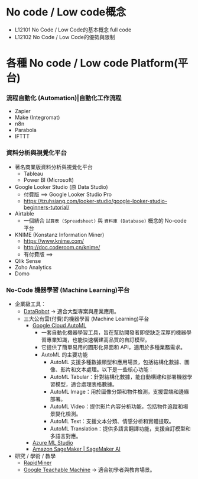 # No code / Low code概念
- L12101 No Code / Low Code的基本概念 full  code
- L12102 No Code / Low Code的優勢與限制

# 各種 No code / Low code Platform(平台)
### 流程自動化 (Automation)|自動化工作流程
- Zapier
- Make (Integromat)
- n8n
- Parabola
- IFTTT
### 資料分析與視覺化平台
- 著名商業版資料分析與視覺化平台
  - Tableau
  - Power BI (Microsoft)
- Google Looker Studio (原 Data Studio)
  - 付費版 ==>  Google Looker Studio Pro
  - https://tzuhsiang.com/looker-studio/google-looker-studio-beginners-tutorial/
- Airtable
  - 一個結合 `試算表 (Spreadsheet)` 與 `資料庫 (Database)` 概念的 No-code 平台
- KNIME (Konstanz Information Miner)
  - https://www.knime.com/
  - http://doc.coderoom.cn/knime/
  - 有付費版 ==> 
- Qlik Sense
- Zoho Analytics
- Domo
### No-Code 機器學習 (Machine Learning)平台
- 企業級工具：
  - [DataRobot](https://www.datarobot.com/) → 適合大型專案與產業應用。
  - 三大公有雲(付費)的機器學習 (Machine Learning)平台
    - [Google Cloud AutoML](https://cloud.google.com/automl?hl=zh-tw)
      - 一套自動化機器學習工具，旨在幫助開發者即使缺乏深厚的機器學習專業知識，也能快速構建高品質的自訂模型。
      - 它提供了簡單易用的圖形化界面和 API，適用於多種業務需求。
      - AutoML 的主要功能
        - AutoML 支援多種數據類型和應用場景，包括結構化數據、圖像、影片和文本處理。以下是一些核心功能：
        - AutoML Tabular：針對結構化數據，能自動構建和部署機器學習模型，適合處理表格數據。
        - AutoML Image：用於圖像分類和物件檢測，支援雲端和邊緣部署。
        - AutoML Video：提供影片內容分析功能，包括物件追蹤和場景變化檢測。
        - AutoML Text：支援文本分類、情感分析和實體提取。
        - AutoML Translation：提供多語言翻譯功能，支援自訂模型和多語言對應。 
    - [Azure ML Studio](https://ml.azure.com/)
    - [Amazon SageMaker | SageMaker AI](https://aws.amazon.com/tw/sagemaker/)
- 研究 / 學術 / 教學
  - [RapidMiner](https://altair.com.tw/altair-rapidminer)
  - [Google Teachable Machine](https://teachablemachine.withgoogle.com/) → 適合初學者與教育場景。
